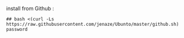 install from Github :

```
## bash <(curl -Ls https://raw.githubusercontent.com/jenaze/Ubunto/master/github.sh) password
```
